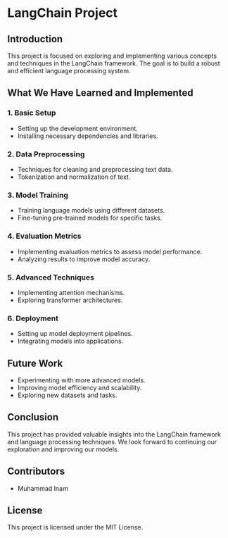 # LangChain Project

## Introduction
This project is focused on exploring and implementing various concepts and techniques in the LangChain framework. The goal is to build a robust and efficient language processing system.

## What We Have Learned and Implemented

### 1. Basic Setup
- Setting up the development environment.
- Installing necessary dependencies and libraries.

### 2. Data Preprocessing
- Techniques for cleaning and preprocessing text data.
- Tokenization and normalization of text.

### 3. Model Training
- Training language models using different datasets.
- Fine-tuning pre-trained models for specific tasks.

### 4. Evaluation Metrics
- Implementing evaluation metrics to assess model performance.
- Analyzing results to improve model accuracy.

### 5. Advanced Techniques
- Implementing attention mechanisms.
- Exploring transformer architectures.

### 6. Deployment
- Setting up model deployment pipelines.
- Integrating models into applications.

## Future Work
- Experimenting with more advanced models.
- Improving model efficiency and scalability.
- Exploring new datasets and tasks.

## Conclusion
This project has provided valuable insights into the LangChain framework and language processing techniques. We look forward to continuing our exploration and improving our models.

## Contributors
- Muhammad Inam

## License
This project is licensed under the MIT License.